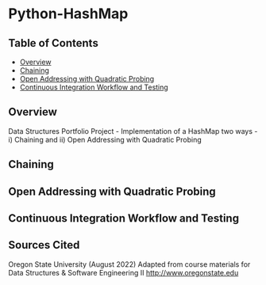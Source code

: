 # Python-HashMap

## Table of Contents
* [Overview](#Overview)
* [Chaining](#Chaining)
* [Open Addressing with Quadratic Probing](#Open-Addressing-with-Quadratic-Probing)
* [Continuous Integration Workflow and Testing](#Continuous-Integration-Workflow-and-Testing)

## Overview
Data Structures Portfolio Project - Implementation of a HashMap two ways - i) Chaining and ii) Open Addressing with Quadratic Probing














## Chaining











## Open Addressing with Quadratic Probing 












## Continuous Integration Workflow and Testing











## Sources Cited
Oregon State University (August 2022) Adapted from course materials for Data Structures & Software Engineering II http://www.oregonstate.edu
